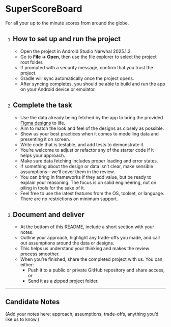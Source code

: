 # SuperScoreBoard

For all your up to the minute scores from around the globe.

1. ## How to set up and run the project

   - Open the project in Android Studio Narwhal 2025.1.2.
   - Go to **File → Open**, then use the file explorer to select the project root folder.
   - If prompted with a security message, confirm that you trust the project.
   - Gradle will sync automatically once the project opens.
   - After syncing completes, you should be able to build and run the app on your Android device or emulator.

2. ## Complete the task

   - Use the data already being fetched by the app to bring the provided [Figma designs](https://www.figma.com/design/hY3cElxFKc1mkl9oZ8GAi4/Test-Design?node-id=1-61823&t=IbXirDv081k0WauS-1) to life.
   - Aim to match the look and feel of the designs as closely as possible.
   - Show us your best practices when it comes to modelling data and presenting it on screen.
   - Write code that is testable, and add tests to demonstrate it.
   - You’re welcome to adjust or refactor any of the starter code if it helps your approach.
   - Make sure data fetching includes proper loading and error states.
   - If something about the design or data isn’t clear, make sensible assumptions—we’ll cover them in the review.
   - You can bring in frameworks if they add value, but be ready to explain your reasoning. The focus is on solid engineering, not on piling in tools for the sake of it.
   - Feel free to use the latest features from the OS, toolset, or language. There are no restrictions on minimum support.

3. ## Document and deliver

   - At the bottom of this README, include a short section with your notes.
   - Outline your approach, highlight any trade-offs you made, and call out assumptions around the data or designs.
   - This helps us understand your thinking and makes the review process smoother.
   - When you’re finished, share the completed project with us. You can either:
      - Push it to a public or private GitHub repository and share access, or
      - Send it as a zipped project folder.

---

## Candidate Notes

(Add your notes here: approach, assumptions, trade-offs, anything you’d like us to know.)
